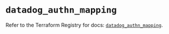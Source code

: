# `datadog_authn_mapping`

Refer to the Terraform Registry for docs: [`datadog_authn_mapping`](https://registry.terraform.io/providers/datadog/datadog/3.52.0/docs/resources/authn_mapping).

